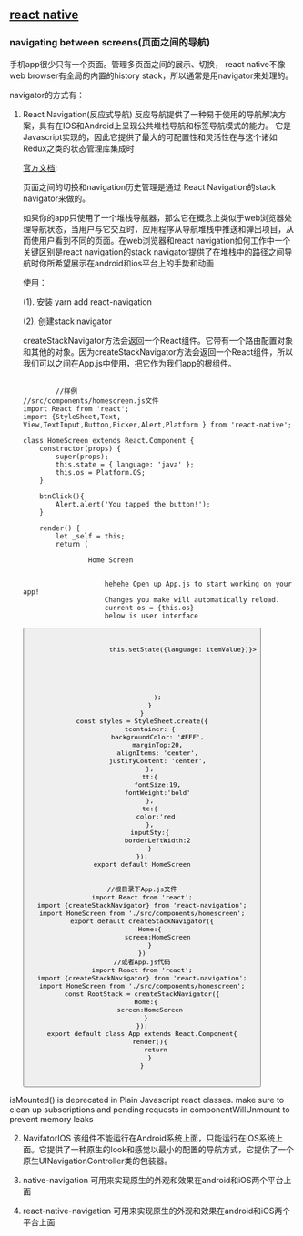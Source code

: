 ## [react native](http://facebook.github.io/react-native/docs/tutorial.html)

### navigating between screens(页面之间的导航)

 手机app很少只有一个页面。管理多页面之间的展示、切换， react native不像web browser有全局的内置的history stack，所以通常是用navigator来处理的。

 navigator的方式有：
 1. React Navigation(反应式导航)
	反应导航提供了一种易于使用的导航解决方案，具有在IOS和Android上呈现公共堆栈导航和标签导航模式的能力。
	它是Javascript实现的，因此它提供了最大的可配置性和灵活性在与这个诸如Redux之类的状态管理库集成时

	[官方文档](https://reactnavigation.org/docs/getting-started.html);	    

    页面之间的切换和navigation历史管理是通过 React Navigation的stack navigator来做的。

	如果你的app只使用了一个堆栈导航器，那么它在概念上类似于web浏览器处理导航状态，当用户与它交互时，应用程序从导航堆栈中推送和弹出项目，从而使用户看到不同的页面。在web浏览器和react navigation如何工作中一个关键区别是react navigation的stack navigator提供了在堆栈中的路径之间导航时你所希望展示在android和ios平台上的手势和动画
 
	使用：

	(1). 安装  yarn add react-navigation

	(2). 创建stack navigator

     createStackNavigator方法会返回一个React组件。它带有一个路由配置对象和其他的对象。因为createStackNavigator方法会返回一个React组件，所以我们可以之间在App.js中使用，把它作为我们app的根组件。

	<pre>
		<code>
			//样例
	//src/components/homescreen.js文件
	import React from 'react';
	import {StyleSheet,Text, View,TextInput,Button,Picker,Alert,Platform } from 'react-native';

	class HomeScreen extends React.Component {
	    constructor(props) {
	        super(props);
	        this.state = { language: 'java' };
	        this.os = Platform.OS;
	    }

	    btnClick(){
	        Alert.alert('You tapped the button!');
	    }

	    render() {
	        let _self = this;
	        return (
	            <View style={{ flex: 1, alignItems: 'center', justifyContent: 'center' }}>
	                <Text>Home Screen</Text>
	                <View style={styles.tcontainer} nativeID={'123'}>
	                    <TextInput style={styles.inputSty} defaultValue={'please  input text here'} />
	                    <Text style={[styles.tt,styles.tc]}>hehehe Open up App.js to start working on your app!</Text>
	                    <Text style={styles.tc}>Changes you make will automatically reload.</Text>
	                    <Text>current os = {this.os}</Text>
	                    <Text>below is user interface</Text>
	                    <Button
	                        onPress={_self.btnClick}
	                        title="Learn More"
	                        color="#841584"
	                        accessibilityLabel="Learn more about this purple button"/>

	                    <Picker
	                        mode={'dropdown'}
	                        selectedValue={this.state.language}
	                        style={{ height: 50, width: 100 }}
	                        onValueChange={(itemValue, itemIndex) => this.setState({language: itemValue})}>
	                        <Picker.Item label="Java" value="java" />
	                        <Picker.Item label="JavaScript" value="js" />
	                    </Picker>
	                </View>
	            </View>
	        );
	    }
	}
	const styles = StyleSheet.create({
	    tcontainer: {
	        backgroundColor: '#FFF',
	        marginTop:20,
	        alignItems: 'center',
	        justifyContent: 'center',
	    },
	    tt:{
	        fontSize:19,
	        fontWeight:'bold'
	    },
	    tc:{
	        color:'red'
	    },
	    inputSty:{
	        borderLeftWidth:2
	    }
	});
	export default HomeScreen


	//根目录下App.js文件
	import React from 'react';
	import {createStackNavigator} from 'react-navigation';
	import HomeScreen from './src/components/homescreen';
	export default createStackNavigator({
	    Home:{
	        screen:HomeScreen
	    }
	})
	//或者App.js代码
	import React from 'react';
	import {createStackNavigator} from 'react-navigation';
	import HomeScreen from './src/components/homescreen';
	const RootStack = createStackNavigator({
      Home:{
        screen:HomeScreen
      }
    });
	export default class App extends React.Component{
	    render(){
	        return <RootStack/>
	    }
	}

		</code>
	</pre>

isMounted()  is deprecated in Plain Javascript react classes.
make sure to clean up subscriptions and pending requests in componentWillUnmount to prevent memory leaks


 2. NavifatorIOS
    该组件不能运行在Android系统上面，只能运行在iOS系统上面。它提供了一种原生的look和感觉以最小的配置的导航方式，它提供了一个原生UINavigationController类的包装器。

 3. native-navigation 
    可用来实现原生的外观和效果在android和iOS两个平台上面

 4. react-native-navigation
    可用来实现原生的外观和效果在android和iOS两个平台上面
